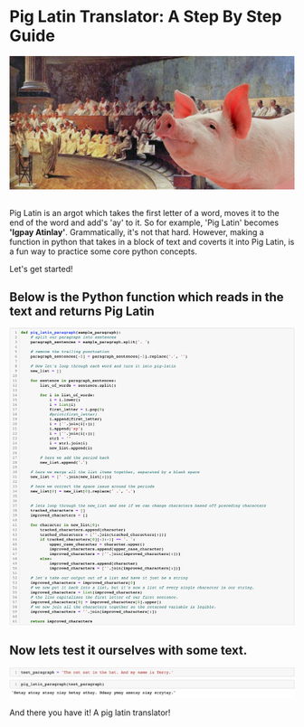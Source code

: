 # Pig Latin Translator: A Step By Step Guide

<img src="https://github.com/carlosjennings1991/piglatin/blob/main/pig_latin_painting.png">

##
Pig Latin is an argot which takes the first letter of a word, moves it to the end of the word and add's 'ay' to it. So for example, 'Pig Latin' becomes <b>'Igpay Atinlay'</b>. Grammatically, it's not that hard. However, making a function in python that takes in a block of text and coverts it into Pig Latin, is a fun way to practice some core python concepts. 

Let's get started!

##

## Below is the Python function which reads in the text and returns Pig Latin

<img src="https://github.com/carlosjennings1991/piglatin/blob/main/code_pig_latin.png">

## Now lets test it ourselves with some text. 

<img src="https://github.com/carlosjennings1991/piglatin/blob/main/sample_text_pig_latin.png">

And there you have it! A pig latin translator!
